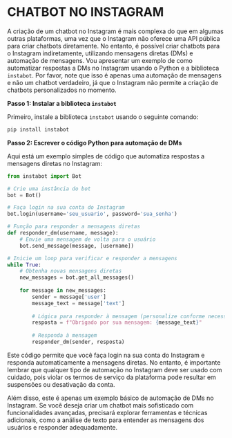 # CHATBOT NO INSTAGRAM
A criação de um chatbot no Instagram é mais complexa do que em algumas outras plataformas, uma vez que o Instagram não oferece uma API pública para criar chatbots diretamente. No entanto, é possível criar chatbots para o Instagram indiretamente, utilizando mensagens diretas (DMs) e automação de mensagens. Vou apresentar um exemplo de como automatizar respostas a DMs no Instagram usando o Python e a biblioteca `instabot`. Por favor, note que isso é apenas uma automação de mensagens e não um chatbot verdadeiro, já que o Instagram não permite a criação de chatbots personalizados no momento.

**Passo 1: Instalar a biblioteca `instabot`**

Primeiro, instale a biblioteca `instabot` usando o seguinte comando:

```bash
pip install instabot
```

**Passo 2: Escrever o código Python para automação de DMs**

Aqui está um exemplo simples de código que automatiza respostas a mensagens diretas no Instagram:

```python
from instabot import Bot

# Crie uma instância do bot
bot = Bot()

# Faça login na sua conta do Instagram
bot.login(username='seu_usuario', password='sua_senha')

# Função para responder a mensagens diretas
def responder_dm(username, message):
    # Envie uma mensagem de volta para o usuário
    bot.send_message(message, [username])

# Inicie um loop para verificar e responder a mensagens
while True:
    # Obtenha novas mensagens diretas
    new_messages = bot.get_all_messages()
    
    for message in new_messages:
        sender = message['user']
        message_text = message['text']
        
        # Lógica para responder à mensagem (personalize conforme necessário)
        resposta = f"Obrigado por sua mensagem: {message_text}"
        
        # Responda à mensagem
        responder_dm(sender, resposta)
```

Este código permite que você faça login na sua conta do Instagram e responda automaticamente a mensagens diretas. No entanto, é importante lembrar que qualquer tipo de automação no Instagram deve ser usado com cuidado, pois violar os termos de serviço da plataforma pode resultar em suspensões ou desativação da conta.

Além disso, este é apenas um exemplo básico de automação de DMs no Instagram. Se você deseja criar um chatbot mais sofisticado com funcionalidades avançadas, precisará explorar ferramentas e técnicas adicionais, como a análise de texto para entender as mensagens dos usuários e responder adequadamente.